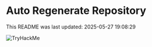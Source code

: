 # Auto Regenerate Repository

This README was last updated: 2025-05-27 19:08:29

 ![TryHackMe](https://tryhackme.com/badge/533634)